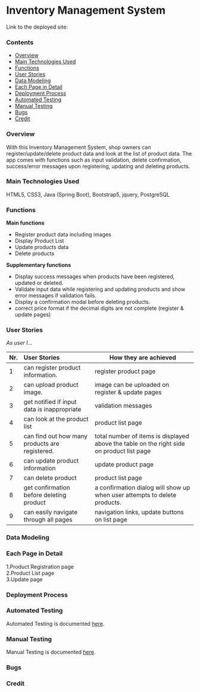 # Inventory Management System

Link to the deployed site:

### Contents
- [Overview](#overview)
- [Main Technologies Used](#main-technologies-used)
- [Functions](#functions)
- [User Stories](#user-stories)
- [Data Modeling](#data-modeling)
- [Each Page in Detail](#each-page-in-detail)
- [Deployment Process](#deployment-process)
- [Automated Testing](#automated-testing)
- [Manual Testing](#manual-testing)
- [Bugs](#bugs)
- [Credit](#credit)

### Overview
With this Inventory Management System, shop owners can register/update/delete product data and
look at the list of product data.
The app comes with functions such as input validation, delete confirmation,
success/error messages upon registering, updating and deleting products.

### Main Technologies Used
HTML5, CSS3, Java (Spring Boot), Bootstrap5, jquery, PostgreSQL

### Functions
**Main functions**
- Register product data including images
- Display Product List
- Update products data
- Delete products

**Supplementary functions**
- Display success messages when products have been registered, updated or deleted.
- Validate input data while registering and updating products and show error messages
  if validation fails.
- Display a confirmation modal before deleting products.
- correct price format if the decimal digits are not complete (register & update pages)


### User Stories

*As user I...*

|Nr.| User Stories                               | How they are achieved |
| - | :----------------------------------------- | --------------------- |
| 1 | can register product information.          | register product page |
| 2 | can upload product image.                  | image can be uploaded on register & update pages |
| 3 | get notified if input data is inappropriate| validation messages  |
| 4 | can look at the product list               | product list page     |
| 5 | can find out how many products are registered. | total number of items is displayed above the table on the right side on product list page     |
| 6 | can update product information             | update product page   |
| 7 | can delete product                         | product list page     |
| 8 | get confirmation before deleting product   | a confirmation dialog will show up when user attempts to delete products.   |
| 9 | can easily navigate through all pages      | navigation links, update buttons on list page |

### Data Modeling

### Each Page in Detail

1.Product Registration page<br>
2.Product List page<br>
3.Update page<br>

### Deployment Process

### Automated Testing
Automated Testing is documented [here](./documents/AUTOMATED-TESTING.md).

### Manual Testing
Manual Testing is documented [here](./documents/MANUAL-TESTING.md).

### Bugs

### Credit


